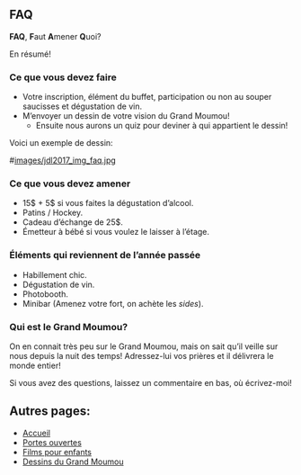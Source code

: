 ## FAQ

**FAQ**, **F**aut **A**mener **Q**uoi?

En résumé!

### Ce que vous devez faire

- Votre inscription, élément du buffet, participation ou non au souper saucisses et dégustation de vin.
- M’envoyer un dessin de votre vision du Grand Moumou!
  - Ensuite nous aurons un quiz pour deviner à qui appartient le dessin!

Voici un exemple de dessin:

#[images/jdl2017_img_faq.jpg](images/jdl2017_img_faq.jpg)

### Ce que vous devez amener

- 15$ + 5$ si vous faites la dégustation d’alcool.
- Patins / Hockey.
- Cadeau d’échange de 25$.
- Émetteur à bébé si vous voulez le laisser à l’étage.

### Éléments qui reviennent de l’année passée
- Habillement chic.
- Dégustation de vin.
- Photobooth.
- Minibar (Amenez votre fort, on achète les *sides*).

### Qui est le Grand Moumou?

On en connait très peu sur le Grand Moumou, mais on sait qu’il veille sur nous depuis la nuit des temps! Adressez-lui vos prières et il délivrera le monde entier!

Si vous avez des questions, laissez un commentaire en bas, où écrivez-moi!

## Autres pages:
- [Accueil](jdl2017_sw_accueil.md)
- [Portes ouvertes](jdl2017_sw_po.md])
- [Films pour enfants](jdl2017_sw_films.md])
- [Dessins du Grand Moumou](jdl2017_sw_moumou.md])
